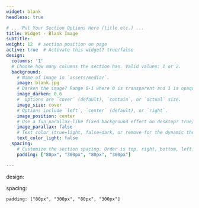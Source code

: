 ```yaml
---
widget: blank
headless: true

# ... Put Your Section Options Here (title etc.) ...
title: Widget - Blank Image
subtitle:
weight: 12  # section position on page
active: true  # Activate this widget? true/false
design:
  columns: '1'
  # Choose how many columns the section has. Valid values: 1 or 2.
  background:
    # Name of image in `assets/media/`.
    image: blank.jpg
    # Darken the image? Range 0-1 where 0 is transparent and 1 is opaque.
    image_darken: 0.6
    #  Options are `cover` (default), `contain`, or `actual` size.
    image_size: cover
    # Options include `left`, `center` (default), or `right`.
    image_position: center
    # Use a fun parallax-like fixed background effect on desktop? true/false
    image_parallax: false
    # Text color (true=light, false=dark, or remove for the dynamic theme color).
    text_color_light: false
  spacing:
    # Customize the section spacing. Order is top, right, bottom, left.
    padding: ["80px", "300px", "80px", "300px"]

---
```


design:

  spacing:

    padding: ["80px", "300px", "80px", "300px"]
